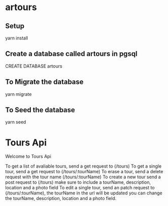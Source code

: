 # artours
## Setup
 yarn install
## Create a database called artours in pgsql
CREATE DATABASE artours
## To Migrate the database
yarn migrate
## To Seed the database
yarn seed



# Tours Api

Welcome to Tours Api

To get a list of avaliable tours, send a get request to (/tours)
To get a single tour, send a get request to (/tours/:tourName)
To erase a tour, send a delete request with the tour name (/tours/:tourName)
To create a new tour send a post request to (/tours) make sure to include a tourName, description, location and a photo field
To edit a single tour, send an patch request to (/tours/:tourName), the tourName in the url will be updated you can change the tourName, description, location and a photo field.
